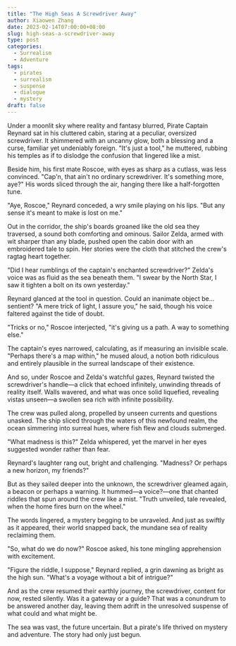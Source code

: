 ```yaml
---
title: "The High Seas A Screwdriver Away"
author: Xiaowen Zhang
date: 2023-02-14T07:00:00+08:00
slug: high-seas-a-screwdriver-away
type: post
categories:
  - Surrealism
  - Adventure
tags:
  - pirates
  - surrealism
  - suspense
  - dialogue
  - mystery
draft: false
---
```


Under a moonlit sky where reality and fantasy blurred, Pirate Captain Reynard sat in his cluttered cabin, staring at a peculiar, oversized screwdriver. It shimmered with an uncanny glow, both a blessing and a curse, familiar yet undeniably foreign. "It's just a tool," he muttered, rubbing his temples as if to dislodge the confusion that lingered like a mist.

Beside him, his first mate Roscoe, with eyes as sharp as a cutlass, was less convinced. "Cap'n, that ain't no ordinary screwdriver. It's something more, aye?" His words sliced through the air, hanging there like a half-forgotten tune.

"Aye, Roscoe," Reynard conceded, a wry smile playing on his lips. "But any sense it's meant to make is lost on me."

Out in the corridor, the ship's boards groaned like the old sea they traversed, a sound both comforting and ominous. Sailor Zelda, armed with wit sharper than any blade, pushed open the cabin door with an embroidered tale to spin. Her stories were the cloth that stitched the crew's ragtag heart together.

"Did I hear rumblings of the captain's enchanted screwdriver?" Zelda's voice was as fluid as the sea beneath them. "I swear by the North Star, I saw it tighten a bolt on its own yesterday."

Reynard glanced at the tool in question. Could an inanimate object be... sentient? "A mere trick of light, I assure you," he said, though his voice faltered against the tide of doubt.

"Tricks or no," Roscoe interjected, "it's giving us a path. A way to something else."

The captain's eyes narrowed, calculating, as if measuring an invisible scale. "Perhaps there's a map within," he mused aloud, a notion both ridiculous and entirely plausible in the surreal landscape of their existence.

And so, under Roscoe and Zelda's watchful gazes, Reynard twisted the screwdriver's handle—a click that echoed infinitely, unwinding threads of reality itself. Walls wavered, and what was once solid liquefied, revealing vistas unseen—a swollen sea rich with infinite possibility.

The crew was pulled along, propelled by unseen currents and questions unasked. The ship sliced through the waters of this newfound realm, the ocean simmering into surreal hues, where fish flew and clouds submerged.

"What madness is this?" Zelda whispered, yet the marvel in her eyes suggested wonder rather than fear.

Reynard's laughter rang out, bright and challenging. "Madness? Or perhaps a new horizon, my friends?"

But as they sailed deeper into the unknown, the screwdriver gleamed again, a beacon or perhaps a warning. It hummed—a voice?—one that chanted riddles that spun around the crew like a mist. "Truth unveiled, tale revealed, when the home fires burn on the wheel."

The words lingered, a mystery begging to be unraveled. And just as swiftly as it appeared, their world snapped back, the mundane sea of reality reclaiming them. 

"So, what do we do now?" Roscoe asked, his tone mingling apprehension with excitement.

"Figure the riddle, I suppose," Reynard replied, a grin dawning as bright as the high sun. "What's a voyage without a bit of intrigue?"

And as the crew resumed their earthly journey, the screwdriver, content for now, rested silently. Was it a gateway or a guide? That was a conundrum to be answered another day, leaving them adrift in the unresolved suspense of what could and what might be.

The sea was vast, the future uncertain. But a pirate's life thrived on mystery and adventure. The story had only just begun.